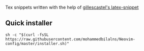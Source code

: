 

Tex snippets written with the help of [gillescastel's latex-snippet](https://github.com/gillescastel/latex-snippets)

## Quick installer

```
sh -c "$(curl -fsSL https://raw.githubusercontent.com/mohammedbilalns/Neovim-config/master/installer.sh)"
```



